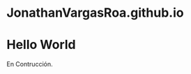 # JonathanVargasRoa.github.io
<!DOCTYPE html>
<html>
<body>
<h1>Hello World</h1>
<p>En Contrucción.</p>
</body>
</html>
